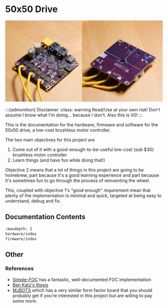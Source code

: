 # 50x50 Drive

![50x50 Drive](hardware/media/drive-front-back.jpg "50x50 Drive")

:::{admonition} Disclaimer
:class: warning
Read/Use at your own risk! Don't assume I know what I'm doing... because I don't. Also this is V0!
:::

This is the documentation for the hardware, firmware and software for the 50x50 drive, a low-cost brushless motor controller.

The two main objectives for this project are
1. Come out of it with a good-enough-to-be-useful low-cost (sub $30) brushless motor controller 
1. Learn things (and have fun while doing that!)

Objective 2 means that a lot of things in this project are going to be homebrew, part because it's a good learning experience and part because it's sometimes fun to go through the process of reinventing the wheel.

This, coupled with objective 1's "good enough" requirement mean that plenty of the implementation is minimal and quick, targeted at being easy to understand, debug and fix.

## Documentation Contents
```{toctree}
:maxdepth: 2
hardware/index
firmware/index
```

## Other
### References
- [Simple-FOC](https://simplefoc.com/) has a fantastic, well-documented FOC implementation
- [Ben Katz's thesis](https://dspace.mit.edu/handle/1721.1/118671)
- [MJBOTS](https://mjbots.com/products/moteus-n1) which has a very similar form factor board that you should probably get if you're interested in this project but are willing to pay some more.